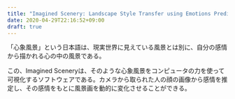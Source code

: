 ```yaml
---
title: "Imagined Scenery: Landscape Style Transfer using Emotions Predicted by Deep Learning"
date: 2020-04-29T22:16:52+09:00
draft: true
---
```


「心象風景」という日本語は、現実世界に見えている風景とは別に、自分の感情から描かれる心の中の風景である。


この、Imagined Sceneryは、そのような心象風景をコンピュータの力を使って可視化するソフトウェアである。カメラから取られた人の顔の画像から感情を推定し、その感情をもとに風景画を動的に変化させることができる。
